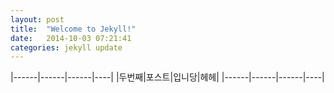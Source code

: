 ```yaml
---
layout: post
title:  "Welcome to Jekyll!"
date:   2014-10-03 07:21:41
categories: jekyll update
---
```

|------|------|------|----|
|두번째|포스트|입니당|헤헤|
|------|------|------|----|
